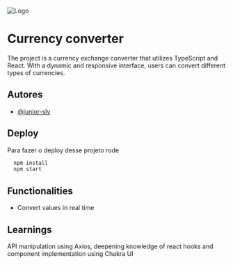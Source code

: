 
![Logo](https://dev-to-uploads.s3.amazonaws.com/uploads/articles/th5xamgrr6se0x5ro4g6.png)


# Currency converter

The project is a currency exchange converter that utilizes TypeScript and React. With a dynamic and responsive interface, users can convert different types of currencies.

## Autores

- [@junior-slv](https://www.github.com/junior-slv)


## Deploy

Para fazer o deploy desse projeto rode

```bash
  npm install
  npm start
```


## Functionalities

- Convert values ​​in real time



## Learnings

API manipulation using Axios, deepening knowledge of react hooks and component implementation using Chakra UI

